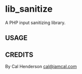 
lib_sanitize
============

A PHP input sanitizing library.


USAGE
------------------------------------------------------------

  <?php
	include('lib_sanitize.php');

	# in essence
	$clean = sanitize($dirty, $type[, $default_value = null]);

	# various formats
	$a = sanitize($input, 'str');		# UTF-8 string
	$b = sanitize($input, 'str_multi');	# UTF-8 string allowing newlines
	$c = sanitize($input, 'int32'); 	# PHP's native int type
	$d = sanitize($input, 'int64'); 	# A 64bit number as a string
	$e = sanitize($input, 'html');		# HTML filtered by lib_filter
	$f = sanitize($input, 'bool');		# A boolean
	$g = sanitize($input, 'isset');		# True is the input was set
	$h = sanitize($input, 'rx', null, $rx);	# Returns input it matches $rx (a preg regex)
	$i = sanitize($input, 'in', null, $in);	# Returns input if it exists in array $in

	# GET & POST variables
	$a = get_bool('key_name');		# $_GET
	$b = post_int32('key_name');		# $_POST
	$c = request_str_multi('key_name');	# $_REQUEST

	# just care about strings?
	$a = sanitize_string($input, $allow_newlines);



	# the default mode - strip out bad UTF-8
	$GLOBALS['sanitize_mode'] = SANITIZE_INVALID_STRIP;

	# alternative mode - if the input isn't valid UTF-8, convert from anothr character set
	$GLOBALS['sanitize_mode'] = SANITIZE_INVALID_CONVERT;
	$GLOBALS['sanitize_convert_from'] = 'ISO-8859-1'; # Latin-1

	# alternative mode - if the input isn't valid UTF-8, throw an exception
	$GLOBALS['sanitize_mode'] = SANITIZE_INVALID_THROW;



	# if you know your input encoding, set it first (all input is converted to UTF-8)
	$GLOBALS['sanitize_input_encoding'] = 'SJIS'; # Shift-JIS



	# if you don't have mbstring, you can use iconv instead
	$GLOBALS['sanitize_extension'] = SANITIZE_EXTENSION_ICONV;

	# if you don't have iconv either, you can use pure php
	$GLOBALS['sanitize_extension'] = SANITIZE_EXTENSION_PHP;

	# iconv is the fastest, but supports less encodings and is broken on some platforms.
	# mbstring (the default) is still very fast and supports many encodings.
	# pure php mode only supports UTF-8 and ISO-8859-1 (Latin-1) and is very slow.
  ?>


CREDITS
------------------------------------------------------------

By Cal Henderson <cal@iamcal.com>
